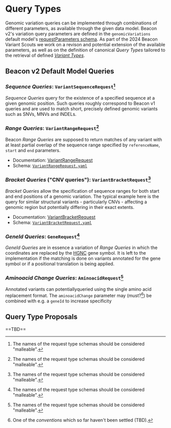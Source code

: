 # Query Types

Genomic variation queries can be implemented through combinations of different parameters,
as available through the given data model. Beacon v2's variation query parameters
are defined in the `genomicVariations` default model's
[requestParameters schema](https://github.com/ga4gh-beacon/beacon-v2/blob/main/models/src/beacon-v2-default-model/genomicVariations/requestParameters.yaml).
As part of the 2024 Beacon Variant Scouts we work on a revison and potential
extension of the available parameters, as well as on the definition of canonical
_Query Types_ tailored to the retrieval of defined [_Variant Types_](../variant-types).

## Beacon v2 Default Model Queries

### _Sequence Queries_: `VariantSequenceRequest`[^1]

_Sequence Queries_ query for the existence of a specified sequence at a given genomic
position. Such queries roughly correspond to Beacon v1 queries and are used to match
short, precisely defined genomic variants such as SNVs, MNVs and INDELs.

### _Range Queries_: `VariantRangeRequest`[^1]

Beacon _Range Queries_ are supposed to return matches of any variant with at least
partial overlap of the sequence range specified by `referenceName`, `start` and `end`
parameters.

* Documentation: [VariantRangeRequest](VariantRangeRequest.md)
* Schema: [`VariantRangeRequest.yaml`]({{config.repo_url}}{{config.schemas_path}}VariantRangeRequest.yaml)


### _Bracket Queries_ ("CNV queries"): `VariantBracketRequest`[^1]

_Bracket Queries_ allow the specification of sequence ranges for both start and end
positions of a genomic variation. The typical example here is the query for similar
structural variants - particularly CNVs - affecting a genomic region but potentially
differing in their exact extents.

* Documentation: [VariantBracketRequest](VariantBracketRequest.md)
* Schema: [`VariantBracketRequest.yaml`]({{config.repo_url}}{{config.schemas_path}}VariantBracketRequest.yaml)


### _GeneId Queries_: `GeneRequest`[^1]

_GeneId Queries_ are in essence a variation of _Range Queries_ in which the coordinates
are replaced by the [HGNC](https://www.genenames.org) gene symbol. It is left to the
implementation if the matching is done on variants annotated for the gene symbol or if
a positional translation is being applied.

### _Aminoacid Change Queries_: `AminoacidRequest`[^1]

Annotated variants can potentiallyqueried using the single amino acid replacement
format. The `aminoacidChange` parameter may (must?[^2]) be combined with e.g. a `geneId` to increase
specificity


## Query Type Proposals

==TBD==





[^1]: The names of the request type schemas should be considered "malleable".
[^2]: One of the *conventions* which so far haven't been settled (TBD).




